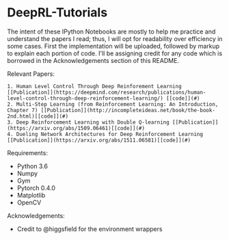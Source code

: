 # DeepRL-Tutorials
The intent of these IPython Notebooks are mostly to help me practice and understand the papers I read; thus, I will opt for readability over efficiency in some cases. First the implementation will be uploaded, followed by markup to explain each portion of code. I'll be assigning credit for any code which is  borrowed in the Acknowledgements section of this README.


Relevant Papers:

    1. Human Level Control Through Deep Reinforement Learning [[Publication]](https://deepmind.com/research/publications/human-level-control-through-deep-reinforcement-learning/) [[code]](#) 
    2. Multi-Step Learning (from Reinforcement Learning: An Introduction, Chapter 7) [[Publication]](http://incompleteideas.net/book/the-book-2nd.html)[[code]](#) 
    3. Deep Reinforcement Learning with Double Q-learning [[Publication]](https://arxiv.org/abs/1509.06461)[[code]](#) 
    4. Dueling Network Architectures for Deep Reinforcement Learning [[Publication]](https://arxiv.org/abs/1511.06581)[[code]](#) 
    
    
Requirements: 

* Python 3.6
* Numpy 
* Gym 
* Pytorch 0.4.0 
* Matplotlib 
* OpenCV 

Acknowledgements: 
* Credit to @higgsfield for the environment wrappers
